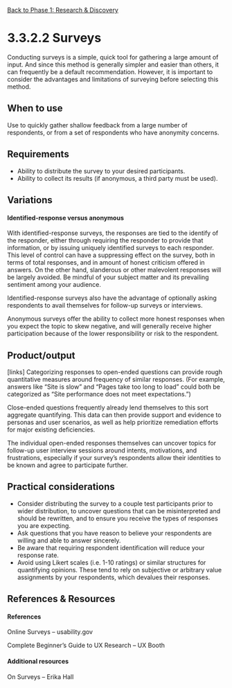 [Back to Phase 1: Research & Discovery](3-3-research.md)

# 3.3.2.2 Surveys

Conducting surveys is a simple, quick tool for gathering a large amount of input. And since this method is generally simpler and easier than others, it can frequently be a default recommendation. However, it is important to consider the advantages and limitations of surveying before selecting this method.

## When to use

Use to quickly gather shallow feedback from a large number of respondents, or from a set of respondents who have anonymity concerns.

## Requirements

- Ability to distribute the survey to your desired participants.
- Ability to collect its results (if anonymous, a third party must be used).

## Variations

#### **Identified-response** versus **anonymous**

With identified-response surveys, the responses are tied to the identify of the responder, either through requiring the responder to provide that information, or by issuing uniquely identified surveys to each responder. This level of control can have a suppressing effect on the survey, both in terms of total responses, and in amount of honest criticism offered in answers. On the other hand, slanderous or other malevolent responses will be largely avoided. Be mindful of your subject matter and its prevailing sentiment among your audience.

Identified-response surveys also have the advantage of optionally asking respondents to avail themselves for follow-up surveys or interviews.

Anonymous surveys offer the ability to collect more honest responses when you expect the topic to skew negative, and will generally receive higher participation because of the lower responsibility or risk to the respondent.

## Product/output

[links] Categorizing responses to open-ended questions can provide rough quantitative measures around frequency of similar responses. (For example, answers like “Site is slow” and “Pages take too long to load” could both be categorized as “Site performance does not meet expectations.”)

Close-ended questions frequently already lend themselves to this sort aggregate quantifying. This data can then provide support and evidence to personas and user scenarios, as well as help prioritize remediation efforts for major existing deficiencies.

The individual open-ended responses themselves can uncover topics for follow-up user interview sessions around intents, motivations, and frustrations, especially if your survey’s respondents allow their identities to be known and agree to participate further.

## Practical considerations

- Consider distributing the survey to a couple test participants prior to wider distribution, to uncover questions that can be misinterpreted and should be rewritten, and to ensure you receive the types of responses you are expecting.
- Ask questions that you have reason to believe your respondents are willing and able to answer sincerely.
- Be aware that requiring respondent identification will reduce your response rate.
- Avoid using Likert scales (i.e. 1-10 ratings) or similar structures for quantifying opinions. These tend to rely on subjective or arbitrary value assignments by your respondents, which devalues their responses.

## References & Resources

#### References

Online Surveys – usability.gov

Complete Beginner’s Guide to UX Research – UX Booth

#### Additional resources

On Surveys – Erika Hall

